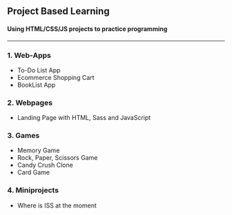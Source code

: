 ## Project Based Learning

#### Using HTML/CSS/JS projects to practice programming

---

### 1. Web-Apps

- To-Do List App
- Ecommerce Shopping Cart
- BookList App

### 2. Webpages

- Landing Page with HTML, Sass and JavaScript

### 3. Games

- Memory Game
- Rock, Paper, Scissors Game
- Candy Crush Clone
- Card Game

### 4. Miniprojects

- Where is ISS at the moment
